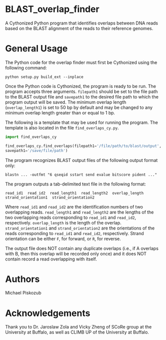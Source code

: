 # BLAST_overlap_finder
A Cythonized Python program that identifies overlaps between DNA reads based on the BLAST alignment of the reads to their reference 
genomes. 

# General Usage
The Python code for the overlap finder must first be Cythonized using the following command:

```
python setup.py build_ext --inplace
```

Once the Python code is Cythonized, the program is ready to be run. The program accepts three arguments. 
`filepath1` should be set to the file path to the BLAST output file and `savepath1` to the desired file path to 
which the program output will be saved. The minimum overlap length (`overlap_length1`) is set to 50 bp by default and may be changed to 
any minimum overlap length greater than or equal to 1 bp. 

The following is a template that may be used for running the program. The template is also located in the file `find_overlaps_cy.py`.

```python
import find_overlaps_cy

find_overlaps_cy.find_overlaps(filepath1='/file/path/to/blast/output', overlap_length1 = 50, 
savepath1='/save/file/path')
```

The program recognizes BLAST output files of the following output format only:

```
blastn ... -outfmt "6 qseqid sstart send evalue bitscore pident ..."
```

The program outputs a tab-delimited text file in the following format:

```
read_id1  read_id2  read_length1  read_length2  overlap_length  strand_orientation1  strand_orientation2
```

Where `read_id1` and `read_id2` are the identification numbers of two overlapping reads. `read_length1` and `read_length2` are the 
lengths of the two overlapping reads corresponding to `read_id1` and `read_id2`, respectively. `overlap_length` is the length of the 
overlap. `strand_orientation1` and `strand_orientation2` are the orientations of the reads corresponding to `read_id1` and `read_id2`, 
respectively. Strand orientation can be either `F`, for forward, or `R`, for reverse.

The output file does NOT contain any duplicate overlaps (i.e., if A overlaps with B, then this overlap will be recorded only once) and 
it does NOT contain record a read overlapping with itself.

# Authors
Michael Piskozub

# Acknowledgements
Thank you to Dr. Jaroslaw Zola and Vicky Zheng of SCoRe group at the University at Buffalo, as well as CLIMB UP of the University at 
Buffalo. 
